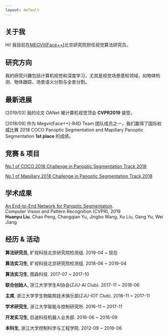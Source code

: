 ```yaml
---
layout: default
---
```


## 关于我
 
Hi! 我目前在[MEGVII(Face++)](https://www.megvii.com)北京研究院担任视觉算法研究员。


## 研究方向
我的研究兴趣包括计算机视觉和深度学习，尤其是视觉场景感知领域，如物体检测、物体跟踪、场景语义分割与全景分割。


## 最新进展

[2019/03] 我的论文 OANet 被计算机视觉顶会 **CVPR2019** 接受。

[2018/09] 作为 Megvii(Face++)-R4D Team 团队成员之一，我们赢得了国际权威比赛 2018 COCO Panoptic Segmentation and Mapillary Panoptic Segmentation **1st place** 的成绩。


## 竞赛 & 项目

[No.1 of COCO 2018 Challenge in Panoptic Segmentation Track 2018](http://cocodataset.org/workshop/coco-mapillary-eccv-2018.html)

[No.1 of Mapillary 2018 Challenge in Panoptic Segmentation Track 2018](http://cocodataset.org/workshop/coco-mapillary-eccv-2018.html)


## 学术成果

[An End-to-End Network for Panoptic Segmentation](https://arxiv.org/abs/1903.05027). <br>
Computer Vision and Pattern Recognition (CVPR), 2019 <br>
**Huanyu Liu**, Chao Peng, Changqian Yu, Jingbo Wang, Xu Liu, Gang Yu, Wei Jiang 


## 经历 & 活动

**算法研究员**, 旷视科技北京研究院检测组. 2019-04 ~ 现在

**算法实习生**, 旷视科技北京研究院检测组. 2018-06 ~ 2019-04

**算法实习生**, 图森科技. 2017-07 ~ 2017-10

**联合创始人**, 浙江大学学生AI协会(ZJU-AI Club). 2017-11 ~ 2018-06

**主席**, 浙江大学学生物联网技术俱乐部(ZJU-IOT Club). 2016-11 ~ 2017-11

**学术研究生**, 浙江大学智能与控制研究所. 2016-11 ~ 2017-11

**开发实习生**, 巨迪科技机器人业务部. 2016-06 ~ 2016-09

**本科生**, 浙江大学控制科学与工程学院. 2012-09 ~ 2016-06

